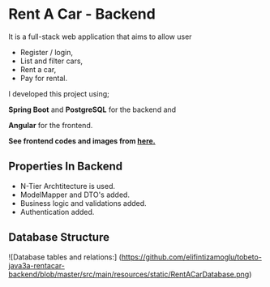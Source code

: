 
# Rent A Car - Backend

It is a full-stack web application that aims to allow user 
- Register / login,
- List and filter cars,
- Rent a car,
- Pay for rental.

I developed this project using;

****Spring Boot**** and ****PostgreSQL**** for the backend and 

****Angular**** for the frontend.

**See frontend codes and images from [here.](https://github.com/elifintizamoglu/tobeto-java3a-rentacar-frontend)**

## Properties In Backend

- N-Tier Archtitecture is used.
- ModelMapper and DTO's added.
- Business logic and validations added.
- Authentication added.

## Database Structure
![Database tables and relations:]
(https://github.com/elifintizamoglu/tobeto-java3a-rentacar-backend/blob/master/src/main/resources/static/RentACarDatabase.png)
